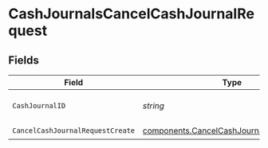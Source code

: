# CashJournalsCancelCashJournalRequest


## Fields

| Field                                                                                                  | Type                                                                                                   | Required                                                                                               | Description                                                                                            | Example                                                                                                |
| ------------------------------------------------------------------------------------------------------ | ------------------------------------------------------------------------------------------------------ | ------------------------------------------------------------------------------------------------------ | ------------------------------------------------------------------------------------------------------ | ------------------------------------------------------------------------------------------------------ |
| `CashJournalID`                                                                                        | *string*                                                                                               | :heavy_check_mark:                                                                                     | The cashJournal id.                                                                                    | 20240717000319                                                                                         |
| `CancelCashJournalRequestCreate`                                                                       | [components.CancelCashJournalRequestCreate](../../models/components/cancelcashjournalrequestcreate.md) | :heavy_check_mark:                                                                                     | N/A                                                                                                    |                                                                                                        |